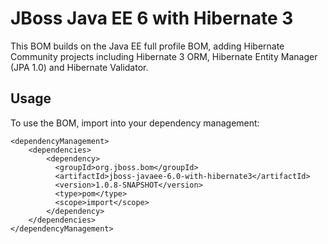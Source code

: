 JBoss Java EE 6 with Hibernate 3
================================

This BOM builds on the Java EE full profile BOM, adding Hibernate Community projects including Hibernate 3 ORM, Hibernate
Entity Manager (JPA 1.0) and Hibernate Validator.

Usage
-----

To use the BOM, import into your dependency management:

    <dependencyManagement>
        <dependencies>
            <dependency>
              <groupId>org.jboss.bom</groupId>
              <artifactId>jboss-javaee-6.0-with-hibernate3</artifactId>
              <version>1.0.8-SNAPSHOT</version>
              <type>pom</type>
              <scope>import</scope>
            </dependency>
        </dependencies>
    </dependencyManagement>

